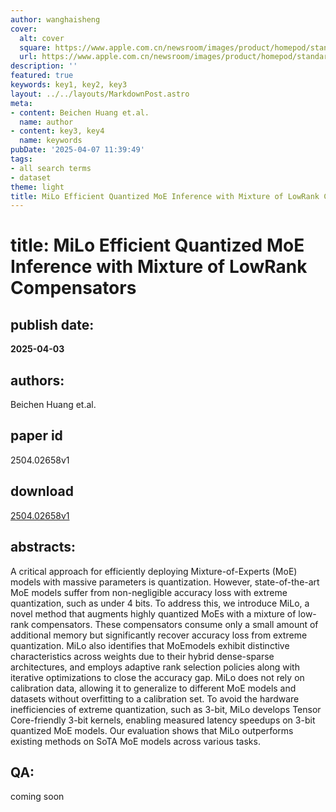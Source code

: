 ```yaml
---
author: wanghaisheng
cover:
  alt: cover
  square: https://www.apple.com.cn/newsroom/images/product/homepod/standard/Apple-HomePod-hero-230118_big.jpg.large_2x.jpg
  url: https://www.apple.com.cn/newsroom/images/product/homepod/standard/Apple-HomePod-hero-230118_big.jpg.large_2x.jpg
description: ''
featured: true
keywords: key1, key2, key3
layout: ../../layouts/MarkdownPost.astro
meta:
- content: Beichen Huang et.al.
  name: author
- content: key3, key4
  name: keywords
pubDate: '2025-04-07 11:39:49'
tags:
- all search terms
- dataset
theme: light
title: MiLo Efficient Quantized MoE Inference with Mixture of LowRank Compensators
---
```


# title: MiLo Efficient Quantized MoE Inference with Mixture of LowRank Compensators 
## publish date: 
**2025-04-03** 
## authors: 
  Beichen Huang et.al. 
## paper id
2504.02658v1
## download
[2504.02658v1](http://arxiv.org/abs/2504.02658v1)
## abstracts:
A critical approach for efficiently deploying Mixture-of-Experts (MoE) models with massive parameters is quantization. However, state-of-the-art MoE models suffer from non-negligible accuracy loss with extreme quantization, such as under 4 bits. To address this, we introduce MiLo, a novel method that augments highly quantized MoEs with a mixture of low-rank compensators. These compensators consume only a small amount of additional memory but significantly recover accuracy loss from extreme quantization. MiLo also identifies that MoEmodels exhibit distinctive characteristics across weights due to their hybrid dense-sparse architectures, and employs adaptive rank selection policies along with iterative optimizations to close the accuracy gap. MiLo does not rely on calibration data, allowing it to generalize to different MoE models and datasets without overfitting to a calibration set. To avoid the hardware inefficiencies of extreme quantization, such as 3-bit, MiLo develops Tensor Core-friendly 3-bit kernels, enabling measured latency speedups on 3-bit quantized MoE models. Our evaluation shows that MiLo outperforms existing methods on SoTA MoE models across various tasks.
## QA:
coming soon
